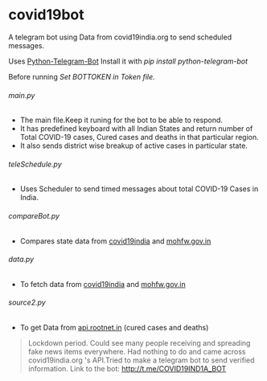 # covid19bot
A telegram bot using Data from covid19india.org to send scheduled messages.

Uses [Python-Telegram-Bot](https://github.com/python-telegram-bot/python-telegram-bot)
Install it with *pip install python-telegram-bot*

Before running
*Set BOTTOKEN in Token file.*

###### main.py 
- The main file.Keep it runing for the bot to be able to respond.
- It has predefined keyboard with all Indian States and return number of Total COVID-19 cases, Cured cases and deaths in that particular region.
- It also sends district wise breakup of active cases in particular state.

###### teleSchedule.py
- Uses Scheduler to send timed messages about total COVID-19 Cases in India.

###### compareBot.py
- Compares state data from [covid19india](covid19india.org) and [mohfw.gov.in](mohfw.gov.in)

###### data.py
- To fetch data from [covid19india](covid19india.org) and [mohfw.gov.in](mohfw.gov.in)

###### source2.py
- To get Data from [api.rootnet.in](api.rootnet.in) (cured cases and deaths)

>Lockdown period. 
Could see many people receiving and spreading fake news items everywhere. 
Had nothing to do and came across covid19india.org 's API.Tried to make a telegram bot to send verified information.
Link to the bot: http://t.me/COVID19IND1A_BOT
